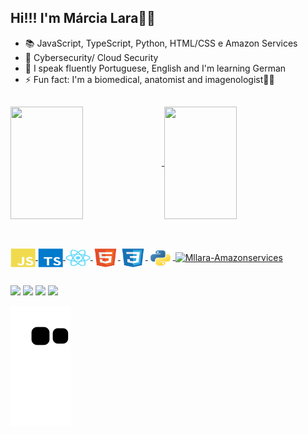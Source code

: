 <strong><h2>Hi!!! I'm Márcia Lara🐱‍💻</h2></strong>

- 📚 JavaScript, TypeScript, Python, HTML/CSS e Amazon Services
- 📑 Cybersecurity/ Cloud Security
- 💬 I speak fluently Portuguese, English and I'm learning German
- ⚡ Fun fact: I'm a biomedical, anatomist and imagenologist👩‍🔬

##
<div>
  <a href="https://github.com/Mllara">
  <img height="180em" width="48%" align ="center"  src="https://github-readme-stats.vercel.app/api?username=Mllara&show_icons=true&theme=radical"/>
  <img height="180em" width="48%" align ="center"  src="https://github-readme-stats.vercel.app/api/top-langs/?username=Mllara&layout=compact&theme=radical"/>
</div>

  ##
  
  <div style="display: inline_block"><br>
  <img align="center" alt="Mllara-Js" height="30" width="40" src="https://raw.githubusercontent.com/devicons/devicon/master/icons/javascript/javascript-plain.svg">
  <img align="center" alt="Mllara-Ts" height="30" width="40" src="https://raw.githubusercontent.com/devicons/devicon/master/icons/typescript/typescript-plain.svg">
  <img align="center" alt="Mllara-React" height="30" width="40" src="https://raw.githubusercontent.com/devicons/devicon/master/icons/react/react-original.svg">
  <img align="center" alt="Mllara-HTML" height="30" width="40" src="https://raw.githubusercontent.com/devicons/devicon/master/icons/html5/html5-original.svg">
  <img align="center" alt="Mllara-CSS" height="30" width="40" src="https://raw.githubusercontent.com/devicons/devicon/master/icons/css3/css3-original.svg">
  <img align="center" alt="Mllara-Python" height="30" width="40" src="https://raw.githubusercontent.com/devicons/devicon/master/icons/python/python-original.svg">
  <img align="center" alt="Mllara-Amazonservices" height="30" width="40" src="https://cdn.jsdelivr.net/gh/devicons/devicon/icons/amazonwebservices/amazonwebservices-original.svg" />
   
   
</div>
  
  ##
<div> 
 <a href="https://t.me/MllaraSena" target="_blank"><img src="https://img.shields.io/badge/Telegram-2CA5E0?style=for-the-badge&logo=telegram&logoColor=white" target="_blank"></a>
  <a href = "mailto:marciallara@gmail.com"><img src="https://img.shields.io/badge/-Gmail-%23333?style=for-the-badge&logo=gmail&logoColor=white" target="_blank"></a>
  <a href="https://www.linkedin.com/in/márcia-lara-sena-a0696645/" target="_blank"><img src="https://img.shields.io/badge/-LinkedIn-%230077B5?style=for-the-badge&logo=linkedin&logoColor=white" target="_blank"></a> 
 <a href="https://discord.gg/MarciaLLara#4841" target="_blank"><img src="https://img.shields.io/badge/Discord-7289DA?style=for-the-badge&logo=discord&logoColor=white" target="_blank"></a> 
      
 ![Snake animation](https://github.com/rafaballerini/rafaballerini/blob/output/github-contribution-grid-snake.svg)
 
</div>
  
